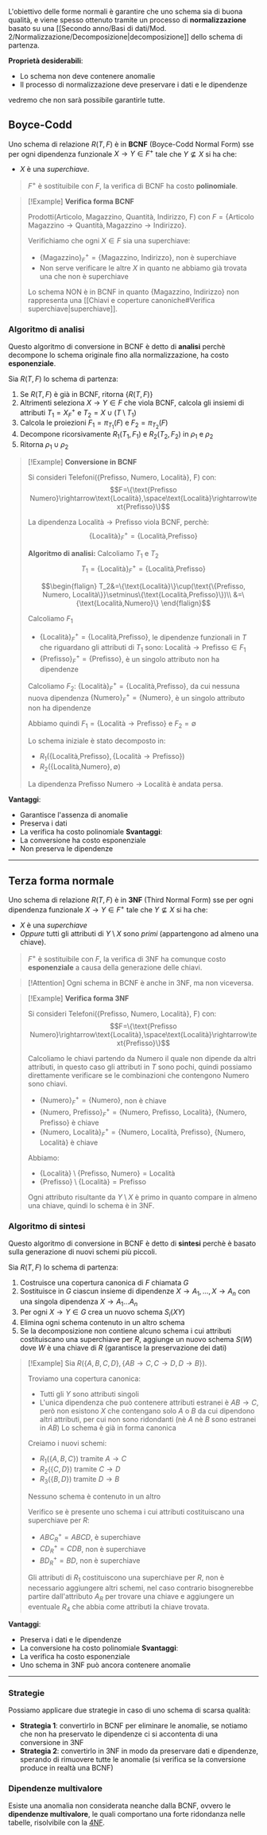 L'obiettivo delle forme normali è garantire che uno schema sia di buona qualità, e viene spesso ottenuto tramite un processo di **normalizzazione** basato su una [[Secondo anno/Basi di dati/Mod. 2/Normalizzazione/Decomposizione|decomposizione]] dello schema di partenza.

**Proprietà desiderabili**:
- Lo schema non deve contenere anomalie
- Il processo di normalizzazione deve preservare i dati e le dipendenze

vedremo che non sarà possibile garantirle tutte.
## Boyce-Codd
Uno schema di relazione $R(T,F)$ è in **BCNF** (Boyce-Codd Normal Form) sse per ogni dipendenza funzionale $X\rightarrow Y\in F^+$ tale che $Y\nsubseteq X$ si ha che:
- $X$ è una _superchiave_.

>$F^+$ è sostituibile con $F$, la verifica di BCNF ha costo **polinomiale**.

>[!Example]
>**Verifica forma BCNF**
>
>$\text{Prodotti({Articolo, Magazzino, Quantità, Indirizzo}, F)}$ con $F=\{\text{Articolo Magazzino}\rightarrow\text{Quantità}, \text{Magazzino}\rightarrow\text{Indirizzo}\}$.
>
>Verifichiamo che ogni $X\in F$ sia una superchiave:
>- $\{\text{Magazzino}\}_F^+=\{\text{Magazzino, Indirizzo}\}$, non è superchiave
>- Non serve verificare le altre $X$ in quanto ne abbiamo già trovata una che non è superchiave
>
>Lo schema NON è in BCNF in quanto $\{\text{Magazzino, Indirizzo}\}$ non rappresenta una [[Chiavi e coperture canoniche#Verifica superchiave|superchiave]].

### Algoritmo di analisi
Questo algoritmo di conversione in BCNF è detto di **analisi** perchè decompone lo schema originale fino alla normalizzazione, ha costo **esponenziale**.

Sia $R(T,F)$ lo schema di partenza:
1. Se $R(T,F)$ è già in BCNF, ritorna $\{R(T,F)\}$
2. Altrimenti seleziona $X\rightarrow Y\in F$ che viola BCNF, calcola gli insiemi di attributi $T_1=X_F^+$ e $T_2=X\cup(T\setminus T_1)$ 
3. Calcola le proiezioni $F_1=\pi_{T_1}(F)$ e $F_2=\pi_{T_2}(F)$
4. Decompone ricorsivamente $R_1(T_1,F_1)$ e $R_2(T_2,F_2)$ in $\rho_1$ e $\rho_2$
5. Ritorna $\rho_1\cup\rho_2$

>[!Example]
>**Conversione in BCNF**
>
>Si consideri $\text{Telefoni(\{Prefisso, Numero, Località\}, F)}$ con:
>$$F=\{\text{Prefisso Numero}\rightarrow\text{Località},\space\text{Località}\rightarrow\text{Prefisso}\}$$
>
>La dipendenza $\text{Località}\rightarrow\text{Prefisso}$ viola BCNF, perchè:
>$$\{\text{Località}\}_F^+=\{\text{Località,Prefisso}\}$$
>
>**Algoritmo di analisi:**
>Calcoliamo $T_1$ e $T_2$
>$$T_1=\{\text{Località}\}_F^+=\{\text{Località,Prefisso}\}$$
>
>$$\begin{flalign}
>T_2&=\{\text{Località}\}\cup(\text{\{Prefisso, Numero, Località\}}\setminus\{\text{Località,Prefisso}\})\\
>&=\{\text{Località,Numero}\}
>\end{flalign}$$
>
>Calcoliamo $F_1$
>- $\{\text{Località}\}_F^+=\{\text{Località,Prefisso}\}$, le dipendenze funzionali in $T$ che riguardano gli attributi di $T_1$ sono: $\text{Località}\rightarrow\text{Prefisso}\in F_1$
>- $\{\text{Prefisso}\}_F^+=\{\text{Prefisso}\}$, è un singolo attributo non ha dipendenze
>
>Calcoliamo $F_2$:
>$\{\text{Località}\}_F^+=\{\text{Località,Prefisso}\}$, da cui nessuna nuova dipendenza
>$\{\text{Numero}\}_F^+=\{\text{Numero}\}$, è un singolo attributo non ha dipendenze
>
>Abbiamo quindi $F_1=\{\text{Località}\rightarrow\text{Prefisso}\}$ e $F_2=\emptyset$
>
>Lo schema iniziale è stato decomposto in:
>- $R_1(\{\text{Località,Prefisso}\},\{\text{Località}\rightarrow\text{Prefisso}\})$
>- $R_2(\{\text{Località,Numero}\},\emptyset)$
>
>La dipendenza $\text{Prefisso Numero}\rightarrow\text{Località}$ è andata persa.

**Vantaggi**:
- Garantisce l'assenza di anomalie
- Preserva i dati
- La verifica ha costo polinomiale
**Svantaggi**:
- La conversione ha costo esponenziale
- Non preserva le dipendenze

---
## Terza forma normale
Uno schema di relazione $R(T,F)$ è in **3NF** (Third Normal Form) sse per ogni dipendenza funzionale $X\rightarrow Y\in F^+$ tale che $Y\nsubseteq X$ si ha che:
- $X$ è una _superchiave_
- _Oppure_ tutti gli attributi di $Y\setminus X$ sono _primi_ (appartengono ad almeno una chiave).

>$F^+$ è sostituibile con $F$, la verifica di 3NF ha comunque costo **esponenziale** a causa della generazione delle chiavi.

>[!Attention]
>Ogni schema in BCNF è anche in 3NF, ma non viceversa.

>[!Example]
>**Verifica forma 3NF**
>
>Si consideri $\text{Telefoni(\{Prefisso, Numero, Località\}, F)}$ con:
>$$F=\{\text{Prefisso Numero}\rightarrow\text{Località},\space\text{Località}\rightarrow\text{Prefisso}\}$$
>
>Calcoliamo le chiavi partendo da $\text{Numero}$ il quale non dipende da altri attributi, in questo caso gli attributi in $T$ sono pochi, quindi possiamo direttamente verificare se le combinazioni che contengono $\text{Numero}$ sono chiavi.
>- $\{\text{Numero}\}_F^+=\{\text{Numero}\}$, non è chiave
>- $\{\text{Numero, Prefisso}\}_F^+=\{\text{Numero, Prefisso, Località}\}$, {Numero, Prefisso} è chiave
>- $\{\text{Numero, Località}\}_F^+=\{\text{Numero, Località, Prefisso}\}$, {Numero, Località} è chiave
>
>Abbiamo: 
>- $\{\text{Località}\}\setminus\{\text{Prefisso, Numero}\} = \text{Località}$
>- $\{\text{Prefisso}\}\setminus\{\text{Località}\} = \text{Prefisso}$
>
>Ogni attributo risultante da $Y\setminus X$ è primo in quanto compare in almeno una chiave, quindi lo schema è in 3NF.

### Algoritmo di sintesi
Questo algoritmo di conversione in BCNF è detto di **sintesi** perchè è basato sulla generazione di nuovi schemi più piccoli.

Sia $R(T,F)$ lo schema di partenza:
1. Costruisce una copertura canonica di $F$ chiamata $G$
2. Sostituisce in $G$ ciascun insieme di dipendenze $X\rightarrow A_1,..., X\rightarrow A_n$ con una singola dipendenza $X\rightarrow A_1...A_n$
3. Per ogni $X\rightarrow Y\in G$ crea un nuovo schema $S_i(XY)$
4. Elimina ogni schema contenuto in un altro schema
5. Se la decomposizione non contiene alcuno schema i cui attributi costituiscano una superchiave per $R$, aggiunge un nuovo schema $S(W)$ dove $W$ è una chiave di $R$ (garantisce la preservazione dei dati)

>[!Example]
>Sia $R(\{A,B,C,D\},\{AB\rightarrow C,C\rightarrow D, D\rightarrow B\})$.
>
>Troviamo una copertura canonica:
>- Tutti gli $Y$ sono attributi singoli
>- L'unica dipendenza che può contenere attributi estranei è $AB\rightarrow C$, però non esistono $X$ che contengano solo $A$ o $B$ da cui dipendono altri attributi, per cui non sono ridondanti (nè $A$ nè $B$ sono estranei in $AB$)
>Lo schema è già in forma canonica
>
>Creiamo i nuovi schemi:
>- $R_1(\{A,B,C\})$ tramite $A\rightarrow C$
>- $R_2(\{C,D\})$ tramite $C\rightarrow D$
>- $R_3(\{B,D\})$ tramite $D\rightarrow B$
>
>Nessuno schema è contenuto in un altro
>
>Verifico se è presente uno schema i cui attributi costituiscano una superchiave per $R$:
>- $ABC_R^+=ABCD$, è superchiave
>- $CD_R^+=CDB$, non è superchiave
>- $BD_R^+=BD$, non è superchiave
>
>Gli attributi di $R_1$ costituiscono una superchiave per $R$, non è necessario aggiungere altri schemi, nel caso contrario bisognerebbe partire dall'attributo $A_R$ per trovare una chiave e aggiungere un eventuale $R_4$ che abbia come attributi la chiave trovata.

**Vantaggi**:
- Preserva i dati e le dipendenze
- La conversione ha costo polinomiale
**Svantaggi**:
- La verifica ha costo esponenziale
- Uno schema in 3NF può ancora contenere anomalie

---
### Strategie
Possiamo applicare due strategie in caso di uno schema di scarsa qualità:
- **Strategia 1**: convertirlo in BCNF per eliminare le anomalie, se notiamo che non ha preservato le dipendenze ci si accontenta di una conversione in 3NF
- **Strategia 2**: convertirlo in 3NF in modo da preservare dati e dipendenze, sperando di rimuovere tutte le anomalie (si verifica se la conversione produce in realtà una BCNF)

### Dipendenze multivalore
Esiste una anomalia non considerata neanche dalla BCNF, ovvero le **dipendenze multivalore**, le quali comportano una forte ridondanza nelle tabelle, risolvibile con la [4NF](https://en.wikipedia.org/wiki/Fourth_normal_form).